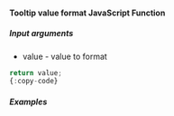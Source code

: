 #### Tooltip value format JavaScript Function

##### Input arguments

- value - value to format

```javascript
return value;
{:copy-code}
```

##### Examples
